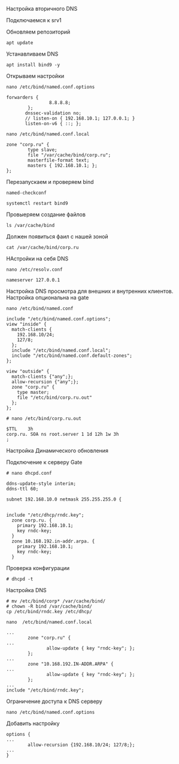 Настройка вторичного DNS


Подключаемся к srv1

Обновляем репозиторий

```
apt update
```

Устанавливаем DNS

```
apt install bind9 -y
```

Открываем настройки

```
nano /etc/bind/named.conf.options
```
```
forwarders {
                8.8.8.8;
        };
       dnssec-validation no;
       // listen-on { 192.168.10.1; 127.0.0.1; }
       listen-on-v6 { ::; };
```

```
nano /etc/bind/named.conf.local
```
```
zone "corp.ru" {
        type slave;
        file "/var/cache/bind/corp.ru";
        masterfile-format text;
        masters { 192.168.10.1; };
};
```

Перезапускаем и проверяем bind

```
named-checkconf
```
```
systemctl restart bind9
```
Провыеряем создание файлов

```
ls /var/cache/bind
```
Должен появиться фаил с нашей зоной

```
cat /var/cache/bind/corp.ru
```

НАстройки на себя DNS
```
nano /etc/resolv.conf
```
```
nameserver 127.0.0.1
```

Настройка DNS просмотра для внешних и внутренних клиентов.
Настройка опциональна
на gate
```
nano /etc/bind/named.conf
```
```
include "/etc/bind/named.conf.options";
view "inside" {
  match-clients {
    192.168.10/24;
    127/8;
  };
  include "/etc/bind/named.conf.local";
  include "/etc/bind/named.conf.default-zones";
};

view "outside" {
  match-clients {"any";};
  allow-recursion {"any";};
  zone "corp.ru" {
    type master;
    file "/etc/bind/corp.ru.out"
  };
};
```
```
# nano /etc/bind/corp.ru.out
```
```
$TTL    3h
corp.ru. SOA ns root.server 1 1d 12h 1w 3h
;

```
Настройка Динамического обновления

Подключение к серверу Gate

```
# nano dhcpd.conf
```
```
ddns-update-style interim;
ddns-ttl 60;

subnet 192.168.10.0 netmask 255.255.255.0 {


include "/etc/dhcp/rndc.key";
  zone corp.ru. {
    primary 192.168.10.1;
    key rndc-key;
  }
  zone 10.168.192.in-addr.arpa. {
    primary 192.168.10.1;
    key rndc-key;
  }
```
Проверка конфигурации
```
# dhcpd -t
```

Настройка DNS
```
# mv /etc/bind/corp* /var/cache/bind/
# chown -R bind /var/cache/bind/
cp /etc/bind/rndc.key /etc/dhcp/
```
```
nano  /etc/bind/named.conf.local
```
```
...
        zone "corp.ru" {
...
               allow-update { key "rndc-key"; };
        };
...
        zone "10.168.192.IN-ADDR.ARPA" {
...
               allow-update { key "rndc-key"; };
        };
...
include "/etc/bind/rndc.key";
```

Ограничение доступа к DNS серверу

```
nano /etc/bind/named.conf.options
```
Добавить настройку
```
options {
...
        allow-recursion {192.168.10/24; 127/8;};
...
}

```

